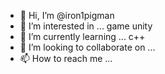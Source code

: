 - 👋 Hi, I’m @iron1pigman
- 👀 I’m interested in ... game unity
- 🌱 I’m currently learning ... c++
- 💞️ I’m looking to collaborate on ...
- 📫 How to reach me ...
